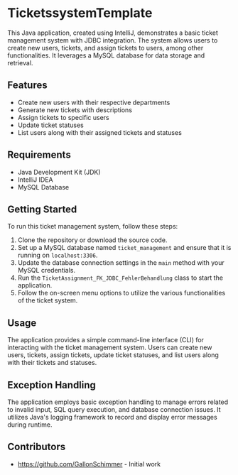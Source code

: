 # TicketssystemTemplate

This Java application, created using IntelliJ, demonstrates a basic ticket management system with JDBC integration. The system allows users to create new users, tickets, and assign tickets to users, among other functionalities. It leverages a MySQL database for data storage and retrieval.

## Features

- Create new users with their respective departments
- Generate new tickets with descriptions
- Assign tickets to specific users
- Update ticket statuses
- List users along with their assigned tickets and statuses

## Requirements

- Java Development Kit (JDK)
- IntelliJ IDEA
- MySQL Database

## Getting Started

To run this ticket management system, follow these steps:

1. Clone the repository or download the source code.
2. Set up a MySQL database named `ticket_management` and ensure that it is running on `localhost:3306`.
3. Update the database connection settings in the `main` method with your MySQL credentials.
4. Run the `TicketAssignment_FK_JDBC_FehlerBehandlung` class to start the application.
5. Follow the on-screen menu options to utilize the various functionalities of the ticket system.

## Usage

The application provides a simple command-line interface (CLI) for interacting with the ticket management system. Users can create new users, tickets, assign tickets, update ticket statuses, and list users along with their tickets and statuses.

## Exception Handling

The application employs basic exception handling to manage errors related to invalid input, SQL query execution, and database connection issues. It utilizes Java's logging framework to record and display error messages during runtime.

## Contributors

- https://github.com/GallonSchimmer - Initial work
